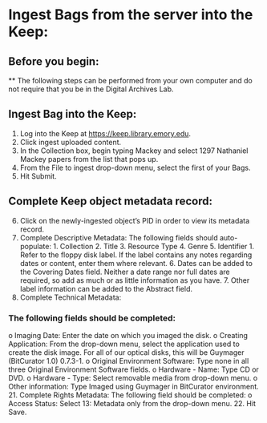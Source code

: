 # Ingest Bags from the server into the Keep:
## Before you begin:
  ** The following steps can be performed from your own computer and do not require that you be in the Digital Archives Lab.
## Ingest Bag into the Keep:
1. Log into the Keep at https://keep.library.emory.edu.
2. Click ingest uploaded content.
3. In the Collection box, begin typing Mackey and select 1297 Nathaniel Mackey papers from the list that pops up.
4. From the File to ingest drop-down menu, select the first of your Bags.
5. Hit Submit.

## Complete Keep object metadata record:
6. Click on the newly-ingested object’s PID in order to view its metadata record.
7. Complete Descriptive Metadata:
    The following fields should auto-populate:
        1. Collection
        2. Title
        3. Resource Type
        4. Genre
        5. Identifier
            1. Refer to the floppy disk label. If the label contains any notes regarding dates or content, enter them where relevant.
        6. Dates can be added to the Covering Dates field. Neither a date range nor full dates are required, so add as much or as little information as you have.
        7. Other label information can be added to the Abstract field.
8. Complete Technical Metadata:

### The following fields should be completed:
o	Imaging Date: Enter the date on which you imaged the disk.
o	Creating Application: From the drop-down menu, select the application
used to create the disk image. For all of our optical disks, this will be Guymager (BitCurator 1.0) 0.7.3-1.
o	Original Environment Software: Type none in all three Original Environment Software fields.
o	Hardware - Name: Type CD or DVD.
o	Hardware - Type: Select removable media from drop-down menu.
o	Other information: Type Imaged using Guymager in BitCurator environment.
21.	Complete Rights Metadata:
The following field should be completed:
o	Access Status: Select 13: Metadata only from the drop-down menu.
22.	Hit Save.

